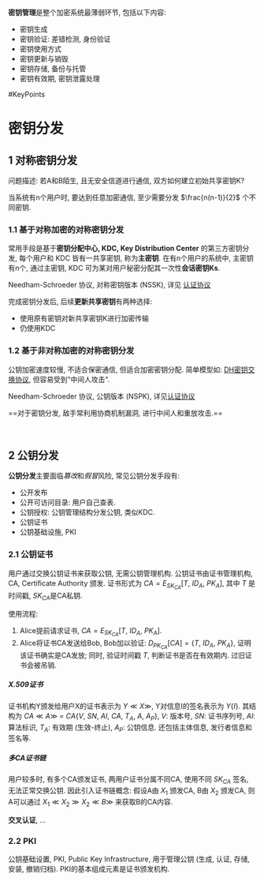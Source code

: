 **密钥管理**是整个加密系统最薄弱环节, 包括以下内容:
- 密钥生成
- 密钥验证: 差错检测, 身份验证
- 密钥使用方式
- 密钥更新与销毁
- 密钥存储, 备份与托管
- 密钥有效期, 密钥泄露处理

#KeyPoints 
# 密钥分发
## 1 对称密钥分发

问题描述: 若A和B陌生, 且无安全信道进行通信, 双方如何建立初始共享密钥K?

当系统有n个用户时, 要达到任意加密通信, 至少需要分发 $\frac{n(n-1)}{2}$ 个不同密钥. 

### 1.1 基于对称加密的对称密钥分发

常用手段是基于**密钥分配中心, KDC, Key Distribution Center** 的第三方密钥分发, 每个用户和 KDC 皆有一共享密钥, 称为**主密钥**. 在有n个用户的系统中, 主密钥有n个, 通过主密钥, KDC 可为某对用户秘密分配其一次性**会话密钥Ks**.

Needham-Schroeder 协议, 对称密钥版本 (NSSK), 详见 [认证协议](../6%20安全协议/认证协议.md)

完成密钥分发后, 后续**更新共享密钥**有两种选择:
- 使用原有密钥对新共享密钥K进行加密传输
- 仍使用KDC

### 1.2 基于非对称加密的对称密钥分发

公钥加密速度较慢, 不适合保密通信, 但适合加密密钥分配. 简单模型如: [DH密钥交换协议](../2%20公钥密码/Diffie-Hellman密钥交换.md), 但容易受到"中间人攻击".

Needham-Schroeder 协议, 公钥版本 (NSPK), 详见[认证协议](../6%20安全协议/认证协议.md)

==对于密钥分发, 敌手常利用协商机制漏洞, 进行中间人和重放攻击.==

<br>

## 2 公钥分发

**公钥分发**主要面临*篡改*和*假冒*风险, 常见公钥分发手段有:
- 公开发布
- 公开可访问目录: 用户自己查表.
- 公钥授权: 公钥管理结构分发公钥, 类似KDC.
- 公钥证书
- 公钥基础设施, PKI

### 2.1 公钥证书

用户通过交换公钥证书来获取公钥, 无需公钥管理机构. 公钥证书由证书管理机构, CA, Certificate Authority 颁发. 证书形式为 $CA=E_{SK_{CA}}[T,\ ID_{A},\ PK_{A} ]$, 其中 $T$ 是时间戳, $SK_{CA}$是CA私钥.

使用流程:  
1. Alice提前请求证书, $CA=E_{SK_{CA}}[T,\ ID_{A},\ PK_{A} ]$.
2. Alice将证书CA发送给Bob, Bob加以验证: $D_{PK_{CA}}[CA]=\{T,\ ID_{A},\ PK_{A}\}$, 证明该证书确实是CA发放; 同时, 验证时间戳 $T$, 判断证书是否在有效期内. 过旧证书会被吊销.

##### X.509证书

证书机构Y颁发给用户X的证书表示为 $Y\ll X\gg$, Y对信息I的签名表示为 $Y\{I\}$. 其结构为 $CA\ll A\gg\ =\ CA\{V,\ SN,\ AI,\ CA,\ T_{A},\ A,\ A_{P}\}$, $V$: 版本号, $SN$: 证书序列号, $AI$: 算法标识, $T_{A}$: 有效期 (生效-终止), $A_{P}$: 公钥信息. 还包括主体信息, 发行者信息和签名等.

##### 多CA证书链

用户较多时, 有多个CA颁发证书, 两用户证书分属不同CA, 使用不同 $SK_{CA}$ 签名, 无法正常交换公钥. 因此引入证书链概念: 假设A由 $X_{1}$ 颁发CA, B由 $X_{2}$ 颁发CA, 则A可以通过 $X_{1}\ll X_{2}\gg X_{2}\ll B\gg$ 来获取B的CA内容.

**交叉认证**, ...

### 2.2 PKI

公钥基础设置, PKI, Public Key Infrastructure, 用于管理公钥 (生成, 认证, 存储, 安装, 撤销归档). PKI的基本组成元素是证书颁发机构.